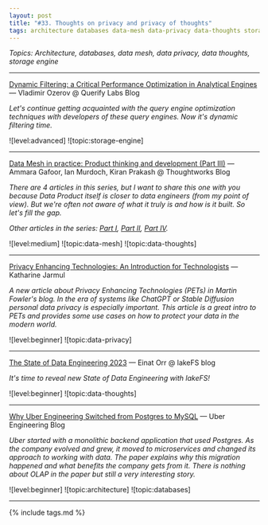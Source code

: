 ```yaml
---
layout: post
title: "#33. Thoughts on privacy and privacy of thoughts"
tags: architecture databases data-mesh data-privacy data-thoughts storage-engine
---
```


*Topics: Architecture, databases, data mesh, data privacy, data thoughts, storage engine*

<!--cut-->

---

[Dynamic Filtering: a Critical Performance Optimization in Analytical Engines](https://www.querifylabs.com/blog/dynamic-filtering-in-analytical-engines) — Vladimir Ozerov @ Querify Labs Blog

*Let's continue getting acquainted with the query engine optimization techniques with developers of these query engines. Now it's dynamic filtering time.*

![level:advanced] ![topic:storage-engine]

---

[Data Mesh in practice: Product thinking and development (Part III)](https://www.thoughtworks.com/insights/articles/data-mesh-in-practice-product-thinking-and-development) — Ammara Gafoor, Ian Murdoch, Kiran Prakash @ Thoughtworks Blog

*There are 4 articles in this series, but I want to share this one with you because Data Product itself is closer to data engineers (from my point of view). But we're often not aware of what it truly is and how is it built. So let's fill the gap.*

*Other articles in the series: [Part I](https://www.thoughtworks.com/insights/articles/data-mesh-in-practice-getting-off-to-the-right-start), [Part II](https://www.thoughtworks.com/insights/articles/data-mesh-in-practice-organizational-operating-model), [Part IV](https://www.thoughtworks.com/insights/articles/data-mesh-in-practice-technology-and-the-architecture).*

![level:medium] ![topic:data-mesh] ![topic:data-thoughts]

---

[Privacy Enhancing Technologies: An Introduction for Technologists](https://martinfowler.com/articles/intro-pet.html) — Katharine Jarmul

*A new article about Privacy Enhancing Technologies (PETs) in Martin Fowler's blog. In the era of systems like ChatGPT or Stable Diffusion personal data privacy is especially important. This article is a great intro to PETs and provides some use cases on how to protect your data in the modern world.*

![level:beginner] ![topic:data-privacy]

---

[The State of Data Engineering 2023](https://lakefs.io/blog/the-state-of-data-engineering-2023/#h-observability) — Einat Orr @ lakeFS blog

*It's time to reveal new State of Data Engineering with lakeFS!*

![level:beginner] ![topic:data-thoughts]

---

[Why Uber Engineering Switched from Postgres to MySQL](https://www.uber.com/en-US/blog/postgres-to-mysql-migration/) — Uber Engineering Blog

*Uber started with a monolithic backend application that used Postgres. As the company evolved and grew, it moved to microservices and changed its approach to working with data. The paper explains why this migration happened and what benefits the company gets from it. There is nothing about OLAP in the paper but still a very interesting story.*

![level:beginner] ![topic:architecture] ![topic:databases]

---

{% include tags.md %}
